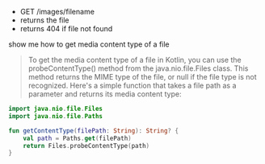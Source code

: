 * GET /images/filename
* returns the file
* returns 404 if file not found

show me how to get media content type of a file

> To get the media content type of a file in Kotlin, you can use the probeContentType() method from the java.nio.file.Files class. This method returns the MIME type of the file, or null if the file type is not recognized.  Here's a simple function that takes a file path as a parameter and returns its media content type:

```kotlin
import java.nio.file.Files
import java.nio.file.Paths

fun getContentType(filePath: String): String? {
    val path = Paths.get(filePath)
    return Files.probeContentType(path)
}
```